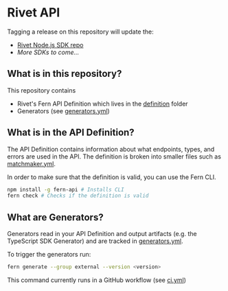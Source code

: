 # Rivet API

Tagging a release on this repository will update the:

- [Rivet Node.js SDK repo](https://github.com/fern-rivet/rivet-node)
- _More SDKs to come..._

## What is in this repository?

This repository contains

- Rivet's Fern API Definition which lives in the [definition](./fern/api/definition/) folder
- Generators (see [generators.yml](./fern/api/generators.yml))

## What is in the API Definition?

The API Definition contains information about what endpoints, types, and errors are used in the API. The definition is broken into smaller files such as [matchmaker.yml](fern/api/definition/matchmaker.yml).

In order to make sure that the definition is valid, you can use the Fern CLI.

```bash
npm install -g fern-api # Installs CLI
fern check # Checks if the definition is valid
```

## What are Generators?

Generators read in your API Definition and output artifacts (e.g. the TypeScript SDK Generator) and are tracked in [generators.yml](./fern/api/generators.yml).

To trigger the generators run:

```bash
fern generate --group external --version <version>
```

This command currently runs in a GitHub workflow (see [ci.yml](.github/workflows/ci.yml#L32))
